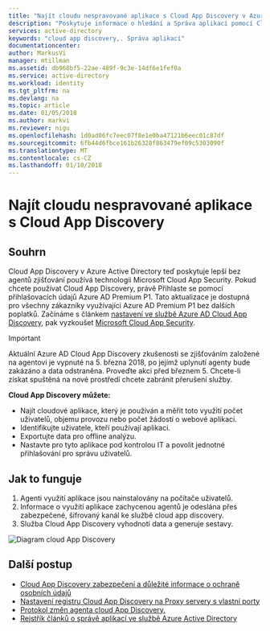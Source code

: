 ```yaml
---
title: "Najít cloudu nespravované aplikace s Cloud App Discovery v Azure Active Directory | Microsoft Docs"
description: "Poskytuje informace o hledání a Správa aplikací pomocí Cloud App Discovery, jaké jsou výhody a jak to funguje."
services: active-directory
keywords: "cloud app discovery,. Správa aplikací"
documentationcenter: 
author: MarkusVi
manager: mtillman
ms.assetid: db968bf5-22ae-489f-9c3e-14df6e1fef0a
ms.service: active-directory
ms.workload: identity
ms.tgt_pltfrm: na
ms.devlang: na
ms.topic: article
ms.date: 01/05/2018
ms.author: markvi
ms.reviewer: nigu
ms.openlocfilehash: 1d0ad06fc7eec07f8e1e0ba47121b6eec01c87df
ms.sourcegitcommit: 6fb44d6fbce161b26328f863479ef09c5303090f
ms.translationtype: MT
ms.contentlocale: cs-CZ
ms.lasthandoff: 01/10/2018
---
```

# <a name="find-unmanaged-cloud-applications-with-cloud-app-discovery"></a>Najít cloudu nespravované aplikace s Cloud App Discovery
## <a name="summary"></a>Souhrn

Cloud App Discovery v Azure Active Directory teď poskytuje lepší bez agentů zjišťování používá technologii Microsoft Cloud App Security. Pokud chcete používat Cloud App Discovery, právě Přihlaste se pomocí přihlašovacích údajů Azure AD Premium P1. Tato aktualizace je dostupná pro všechny zákazníky využívající Azure AD Premium P1 bez dalších poplatků. Začínáme s článkem [nastavení ve službě Azure AD Cloud App Discovery](https://docs.microsoft.com/azure/active-directory/cloudappdiscovery-get-started), pak vyzkoušet [Microsoft Cloud App Security](https://portal.cloudappsecurity.com/).

> [!IMPORTANT] 
> Aktuální Azure AD Cloud App Discovery zkušenosti se zjišťováním založené na agentovi je vypnuté na 5. března 2018, po jejímž uplynutí agenty bude zakázáno a data odstraněna. Proveďte akci před březnem 5. Chcete-li získat spuštěná na nové prostředí chcete zabránit přerušení služby.  
 
**Cloud App Discovery můžete:**

* Najít cloudové aplikace, který je používán a měřit toto využití počet uživatelů, objemu provozu nebo počet žádostí o webové aplikaci.
* Identifikujte uživatele, kteří používají aplikaci.
* Exportujte data pro offline analýzu.
* Nastavte pro tyto aplikace pod kontrolou IT a povolit jednotné přihlašování pro správu uživatelů.

## <a name="how-it-works"></a>Jak to funguje
1. Agenti využití aplikace jsou nainstalovány na počítače uživatelů.
2. Informace o využití aplikace zachycenou agentů je odeslána přes zabezpečené, šifrovaný kanál ke službě cloud app discovery.
3. Služba Cloud App Discovery vyhodnotí data a generuje sestavy.

![Diagram cloud App Discovery](./media/active-directory-cloudappdiscovery/cad01.png)


## <a name="next-steps"></a>Další postup
* [Cloud App Discovery zabezpečení a důležité informace o ochraně osobních údajů](active-directory-cloudappdiscovery-security-and-privacy-considerations.md)  
* [Nastavení registru Cloud App Discovery na Proxy servery s vlastní porty](active-directory-cloudappdiscovery-registry-settings-for-proxy-services.md)
* [Protokol změn agenta cloud App Discovery.](http://social.technet.microsoft.com/wiki/contents/articles/24616.cloud-app-discovery-agent-changelog.aspx)
* [Rejstřík článků o správě aplikací ve službě Azure Active Directory](active-directory-apps-index.md)


